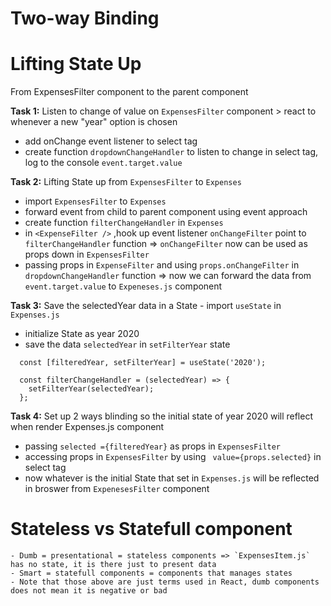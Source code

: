 # Two-way Binding

# Lifting State Up

From ExpensesFilter component to the parent component

**Task 1:** Listen to change of value on `ExpensesFilter` component > react to whenever a new "year" option is chosen

- add onChange event listener to select tag
- create function `dropdownChangeHandler` to listen to change in select tag, log to the console `event.target.value`

**Task 2:** Lifting State up from `ExpensesFilter` to `Expenses`

- import `ExpensesFilter` to `Expenses`
- forward event from child to parent component using event approach
- create function `filterChangeHandler` in `Expenses`
- in `<ExpenseFilter />` ,hook up event listener `onChangeFilter` point to `filterChangeHandler` function => `onChangeFilter` now can be used as props down in `ExpensesFilter`
- passing props in `ExpenseFilter` and using `props.onChangeFilter` in `dropdownChangeHandler` function => now we can forward the data from `event.target.value` to `Expeneses.js` component

**Task 3:** Save the selectedYear data in a State - import `useState` in `Expenses.js` 
- initialize State as year 2020 
- save the data `selectedYear` in `setFilterYear` state

```
  const [filteredYear, setFilterYear] = useState('2020');

  const filterChangeHandler = (selectedYear) => {
    setFilterYear(selectedYear);
  };
```

**Task 4:** Set up 2 ways blinding so the initial state of year 2020 will reflect when render Expenses.js component
  - passing `selected ={filteredYear}` as props in `ExpensesFilter`
  - accessing props in `ExpensesFilter` by using ` value={props.selected}` in select tag
  - now whatever is the initial State that set in `Expenses.js` will be reflected in broswer from `ExpenesesFilter` component

  # Stateless vs Statefull component
    - Dumb = presentational = stateless components => `ExpensesItem.js` has no state, it is there just to present data
    - Smart = statefull components = components that manages states
    - Note that those above are just terms used in React, dumb components does not mean it is negative or bad